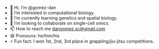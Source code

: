 - 👋 Hi, I’m @gomez-dan
- 👀 I’m interested in computational biology.
- 🌱 I’m currently learning genetics and spatial biology.
- 💞️ I’m looking to collaborate on single-cell omics.
- 📫 How to reach me dangomez.sc@gmail.com
- 😄 Pronouns: he/him/his
- ⚡ Fun fact: I won 1st, 2nd, 3rd place in grappling/jiu-jitsu competitions. 

<!---
gomez-dan/gomez-dan is a ✨ special ✨ repository because its `README.md` (this file) appears on your GitHub profile.
You can click the Preview link to take a look at your changes.
--->
